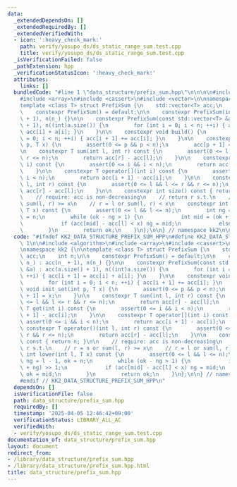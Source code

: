 ```yaml
---
data:
  _extendedDependsOn: []
  _extendedRequiredBy: []
  _extendedVerifiedWith:
  - icon: ':heavy_check_mark:'
    path: verify/yosupo_ds/ds_static_range_sum.test.cpp
    title: verify/yosupo_ds/ds_static_range_sum.test.cpp
  _isVerificationFailed: false
  _pathExtension: hpp
  _verificationStatusIcon: ':heavy_check_mark:'
  attributes:
    links: []
  bundledCode: "#line 1 \"data_structure/prefix_sum.hpp\"\n\n\n\n#include <algorithm>\n\
    #include <array>\n#include <cassert>\n#include <vector>\n\nnamespace kk2 {\n\n\
    template <class T> struct PrefixSum {\n    std::vector<T> acc;\n    int n;\n\n\
    \    constexpr PrefixSum() = default;\n\n    constexpr PrefixSum(int n_) : acc(n_\
    \ + 1), n(n_) {}\n\n    constexpr PrefixSum(const std::vector<T> &a) : acc(a.size()\
    \ + 1), n((int)a.size()) {\n        for (int i = 0; i < n; ++i) { acc[i + 1] =\
    \ acc[i] + a[i]; }\n    }\n\n    constexpr void build() {\n        for (int i\
    \ = 0; i < n; ++i) { acc[i + 1] += acc[i]; }\n    }\n\n    constexpr void init_set(int\
    \ p, T x) {\n        assert(0 <= p && p < n);\n        acc[p + 1] = x;\n    }\n\
    \n    constexpr T sum(int l, int r) const {\n        assert(0 <= l && l <= r &&\
    \ r <= n);\n        return acc[r] - acc[l];\n    }\n\n    constexpr T get(int\
    \ i) const {\n        assert(0 <= i && i < n);\n        return acc[i + 1] - acc[i];\n\
    \    }\n\n    constexpr T operator[](int i) const {\n        assert(0 <= i &&\
    \ i < n);\n        return acc[i + 1] - acc[i];\n    }\n\n    constexpr T operator()(int\
    \ l, int r) const {\n        assert(0 <= l && l <= r && r <= n);\n        return\
    \ acc[r] - acc[l];\n    }\n\n    constexpr int size() const { return n; }\n\n\
    \    // require: acc is non-decreasing\n    // return r s.t.\n    // r = n or\
    \ sum(l, r) >= x\n    // r = l or sum(l, r) < x\n    constexpr int lower(int l,\
    \ T x) const {\n        assert(0 <= l && l <= n);\n        int ng = l - 1, ok\
    \ = n;\n        while (ok - ng > 1) {\n            int mid = (ok + ng) >> 1;\n\
    \            if (acc[mid] - acc[l] < x) ng = mid;\n            else ok = mid;\n\
    \        }\n        return ok;\n    }\n};\n\n} // namespace kk2\n\n\n"
  code: "#ifndef KK2_DATA_STRUCTURE_PREFIX_SUM_HPP\n#define KK2_DATA_STRUCTURE_PREFIX_SUM_HPP\
    \ 1\n\n#include <algorithm>\n#include <array>\n#include <cassert>\n#include <vector>\n\
    \nnamespace kk2 {\n\ntemplate <class T> struct PrefixSum {\n    std::vector<T>\
    \ acc;\n    int n;\n\n    constexpr PrefixSum() = default;\n\n    constexpr PrefixSum(int\
    \ n_) : acc(n_ + 1), n(n_) {}\n\n    constexpr PrefixSum(const std::vector<T>\
    \ &a) : acc(a.size() + 1), n((int)a.size()) {\n        for (int i = 0; i < n;\
    \ ++i) { acc[i + 1] = acc[i] + a[i]; }\n    }\n\n    constexpr void build() {\n\
    \        for (int i = 0; i < n; ++i) { acc[i + 1] += acc[i]; }\n    }\n\n    constexpr\
    \ void init_set(int p, T x) {\n        assert(0 <= p && p < n);\n        acc[p\
    \ + 1] = x;\n    }\n\n    constexpr T sum(int l, int r) const {\n        assert(0\
    \ <= l && l <= r && r <= n);\n        return acc[r] - acc[l];\n    }\n\n    constexpr\
    \ T get(int i) const {\n        assert(0 <= i && i < n);\n        return acc[i\
    \ + 1] - acc[i];\n    }\n\n    constexpr T operator[](int i) const {\n       \
    \ assert(0 <= i && i < n);\n        return acc[i + 1] - acc[i];\n    }\n\n   \
    \ constexpr T operator()(int l, int r) const {\n        assert(0 <= l && l <=\
    \ r && r <= n);\n        return acc[r] - acc[l];\n    }\n\n    constexpr int size()\
    \ const { return n; }\n\n    // require: acc is non-decreasing\n    // return\
    \ r s.t.\n    // r = n or sum(l, r) >= x\n    // r = l or sum(l, r) < x\n    constexpr\
    \ int lower(int l, T x) const {\n        assert(0 <= l && l <= n);\n        int\
    \ ng = l - 1, ok = n;\n        while (ok - ng > 1) {\n            int mid = (ok\
    \ + ng) >> 1;\n            if (acc[mid] - acc[l] < x) ng = mid;\n            else\
    \ ok = mid;\n        }\n        return ok;\n    }\n};\n\n} // namespace kk2\n\n\
    #endif // KK2_DATA_STRUCTURE_PREFIX_SUM_HPP\n"
  dependsOn: []
  isVerificationFile: false
  path: data_structure/prefix_sum.hpp
  requiredBy: []
  timestamp: '2025-04-05 12:46:42+09:00'
  verificationStatus: LIBRARY_ALL_AC
  verifiedWith:
  - verify/yosupo_ds/ds_static_range_sum.test.cpp
documentation_of: data_structure/prefix_sum.hpp
layout: document
redirect_from:
- /library/data_structure/prefix_sum.hpp
- /library/data_structure/prefix_sum.hpp.html
title: data_structure/prefix_sum.hpp
---
```


